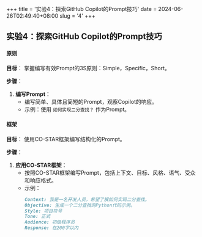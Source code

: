 +++
title = '实验4：探索GitHub Copilot的Prompt技巧'
date = 2024-06-26T02:49:40+08:00
slug = '4'
+++

## 实验4：探索GitHub Copilot的Prompt技巧

#### 原则

**目标**：
掌握编写有效Prompt的3S原则：Simple，Specific，Short。

**步骤**：
1. **编写Prompt**：
   - 编写简单、具体且简短的Prompt，观察Copilot的响应。
   - 示例：使用 `如何实现二分查找？` 作为Prompt。

#### 框架

**目标**：
使用CO-STAR框架编写结构化的Prompt。

**步骤**：
1. **应用CO-STAR框架**：
   - 按照CO-STAR框架编写Prompt，包括上下文、目标、风格、语气、受众和响应格式。
   - 示例：
     ```markdown
     Context: 我是一名开发人员，希望了解如何实现二分查找。
     Objective: 生成一个二分查找的Python代码示例。
     Style: 项目符号
     Tone: 正式
     Audience: 初级程序员
     Response: 在200字以内
     ```